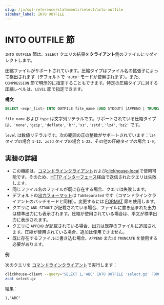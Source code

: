 ```yaml
---
slug: /ja/sql-reference/statements/select/into-outfile
sidebar_label: INTO OUTFILE
---
```


# INTO OUTFILE 節

`INTO OUTFILE` 節は、`SELECT` クエリの結果を**クライアント**側のファイルにリダイレクトします。

圧縮ファイルがサポートされています。圧縮タイプはファイル名の拡張子によって検出されます（デフォルトで `'auto'` モードが使用されます）。また、`COMPRESSION` 節で明示的に指定することもできます。特定の圧縮タイプに対する圧縮レベルは、`LEVEL` 節で指定できます。

**構文**

```sql
SELECT <expr_list> INTO OUTFILE file_name [AND STDOUT] [APPEND | TRUNCATE] [COMPRESSION type [LEVEL level]]
```

`file_name` および `type` は文字列リテラルです。サポートされている圧縮タイプは、`'none'`, `'gzip'`, `'deflate'`, `'br'`, `'xz'`, `'zstd'`, `'lz4'`, `'bz2'` です。

`level` は数値リテラルです。次の範囲の正の整数がサポートされています：`lz4` タイプの場合 `1-12`、`zstd` タイプの場合 `1-22`、その他の圧縮タイプの場合 `1-9`。

## 実装の詳細

- この機能は、[コマンドラインクライアント](../../../interfaces/cli.md)および[clickhouse-local](../../../operations/utilities/clickhouse-local.md)で使用可能です。そのため、[HTTP インターフェース](../../../interfaces/http.md)経由で送信されたクエリは失敗します。
- 同じファイル名のファイルが既に存在する場合、クエリは失敗します。
- デフォルトの[出力フォーマット](../../../interfaces/formats.md)は `TabSeparated` です（コマンドラインクライアントのバッチモードと同様）。変更するには [FORMAT](format.md) 節を使用します。
- クエリに `AND STDOUT` が記載されている場合、ファイルに書き込まれた出力は標準出力にも表示されます。圧縮が使用されている場合は、平文が標準出力に表示されます。
- クエリに `APPEND` が記載されている場合、出力は既存のファイルに追加されます。圧縮が使用されている場合、追加は使用できません。
- 既に存在するファイルに書き込む場合、`APPEND` または `TRUNCATE` を使用する必要があります。

**例**

次のクエリを [コマンドラインクライアント](../../../interfaces/cli.md)で実行します：

```bash
clickhouse-client --query="SELECT 1,'ABC' INTO OUTFILE 'select.gz' FORMAT CSV;"
zcat select.gz 
```

結果：

```text
1,"ABC"
```
